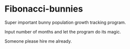 # Fibonacci-bunnies
Super important bunny population growth tracking program.

Input number of months and let the program do its magic.

Someone please hire me already.
